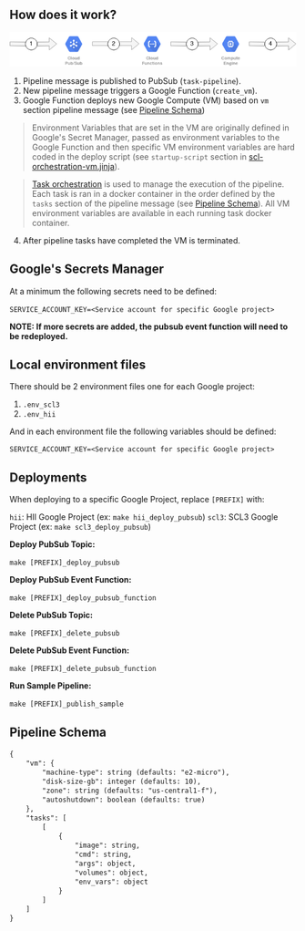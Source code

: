 ## How does it work?

![Task Pipeline](images/task_pipeline.png)


1. Pipeline message is published to PubSub (`task-pipeline`).
2. New pipeline message triggers a Google Function (`create_vm`).
3. Google Function deploys new Google Compute (VM) based on `vm` section pipeline message (see [Pipeline Schema](#pipeline-schema))
   
> Environment Variables that are set in the VM are originally defined in Google's Secret Manager, passed as environment variables to the Google Function and then specific VM environment variables are hard coded in the deploy script (see `startup-script` section in [scl-orchestration-vm.jinja](functions/create_orchestration_vm/scl-orchestration-vm.jinja)).

> [Task orchestration](https://github.com/SpeciesConservationLandscapes/task_orchestration) is used to manage the execution of the pipeline.  Each task is ran in a docker container in the order defined by the `tasks` section of the pipeline message (see [Pipeline Schema](#pipeline-schema)).  All VM environment variables are available in each running task docker container.

4. After pipeline tasks have completed the VM is terminated.

## Google's Secrets Manager


At a minimum the following secrets need to be defined:

`SERVICE_ACCOUNT_KEY=<Service account for specific Google project>`

**NOTE: If more secrets are added, the pubsub event function will need to be redeployed.**


## Local environment files

There should be 2 environment files one for each Google project:

1. `.env_scl3`
2. `.env_hii`

And in each environment file the following variables should be defined:

```
SERVICE_ACCOUNT_KEY=<Service account for specific Google project>
```

## Deployments

When deploying to a specific Google Project, replace `[PREFIX]` with:

`hii`: HII Google Project (ex: `make hii_deploy_pubsub`)
`scl3`: SCL3 Google Project (ex: `make scl3_deploy_pubsub`)

**Deploy PubSub Topic:**

`make [PREFIX]_deploy_pubsub`

**Deploy PubSub Event Function:**

`make [PREFIX]_deploy_pubsub_function`

**Delete PubSub Topic:**

`make [PREFIX]_delete_pubsub`

**Delete PubSub Event Function:**

`make [PREFIX]_delete_pubsub_function`

**Run Sample Pipeline:**

`make [PREFIX]_publish_sample`



## Pipeline Schema


```
{
    "vm": {
        "machine-type": string (defaults: "e2-micro"),
        "disk-size-gb": integer (defaults: 10),
        "zone": string (defaults: "us-central1-f"),
        "autoshutdown": boolean (defaults: true)
    },
    "tasks": [
        [
            {
                "image": string,
                "cmd": string,
                "args": object,
                "volumes": object,
                "env_vars": object
            }
        ]
    ]
}
```